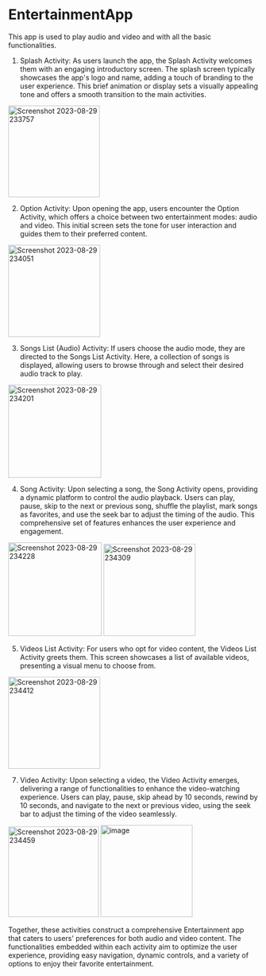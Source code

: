 # EntertainmentApp
This app is used to play audio and video and with all the basic functionalities.

1. Splash Activity:
As users launch the app, the Splash Activity welcomes them with an engaging introductory screen. The splash screen typically showcases the app's logo and name, adding a touch of branding to the user experience. This brief animation or display sets a visually appealing tone and offers a smooth transition to the main activities.

<img width="184" alt="Screenshot 2023-08-29 233757" src="https://github.com/jsakshi1109/EntertainmentApp/assets/129934661/8dbda0d1-6a01-4d0c-8de8-f73e0c429e96">

2. Option Activity:
Upon opening the app, users encounter the Option Activity, which offers a choice between two entertainment modes: audio and video. This initial screen sets the tone for user interaction and guides them to their preferred content.

<img width="185" alt="Screenshot 2023-08-29 234051" src="https://github.com/jsakshi1109/EntertainmentApp/assets/129934661/5515825b-37f4-480f-b441-5c80a2ccb515">

3. Songs List (Audio) Activity:
If users choose the audio mode, they are directed to the Songs List Activity. Here, a collection of songs is displayed, allowing users to browse through and select their desired audio track to play.

<img width="187" alt="Screenshot 2023-08-29 234201" src="https://github.com/jsakshi1109/EntertainmentApp/assets/129934661/8440aa8e-c042-48d1-9931-d02ecf07bab7">

4. Song Activity:
Upon selecting a song, the Song Activity opens, providing a dynamic platform to control the audio playback. Users can play, pause, skip to the next or previous song, shuffle the playlist, mark songs as favorites, and use the seek bar to adjust the timing of the audio. This comprehensive set of features enhances the user experience and engagement.

<img width="188" alt="Screenshot 2023-08-29 234228" src="https://github.com/jsakshi1109/EntertainmentApp/assets/129934661/98c44cb8-ed3b-4d3d-a034-660d5db899e3">
<img width="185" alt="Screenshot 2023-08-29 234309" src="https://github.com/jsakshi1109/EntertainmentApp/assets/129934661/caa8c807-98ac-4c41-9613-c8bdf4a0c0fa">

5. Videos List Activity:
For users who opt for video content, the Videos List Activity greets them. This screen showcases a list of available videos, presenting a visual menu to choose from.

<img width="185" alt="Screenshot 2023-08-29 234412" src="https://github.com/jsakshi1109/EntertainmentApp/assets/129934661/5005c5b7-8c51-4f27-b1e2-6ab506530234">

7. Video Activity:
Upon selecting a video, the Video Activity emerges, delivering a range of functionalities to enhance the video-watching experience. Users can play, pause, skip ahead by 10 seconds, rewind by 10 seconds, and navigate to the next or previous video, using the seek bar to adjust the timing of the video seamlessly.

<img width="182" alt="Screenshot 2023-08-29 234459" src="https://github.com/jsakshi1109/EntertainmentApp/assets/129934661/64329a7c-8700-4071-9d53-fe61995f5996">
<img width="185" alt="image" src="https://github.com/jsakshi1109/EntertainmentApp/assets/129934661/7407bc9c-683e-4770-b75b-301d9c7e6749">

Together, these activities construct a comprehensive Entertainment app that caters to users' preferences for both audio and video content. The functionalities embedded within each activity aim to optimize the user experience, providing easy navigation, dynamic controls, and a variety of options to enjoy their favorite entertainment.


